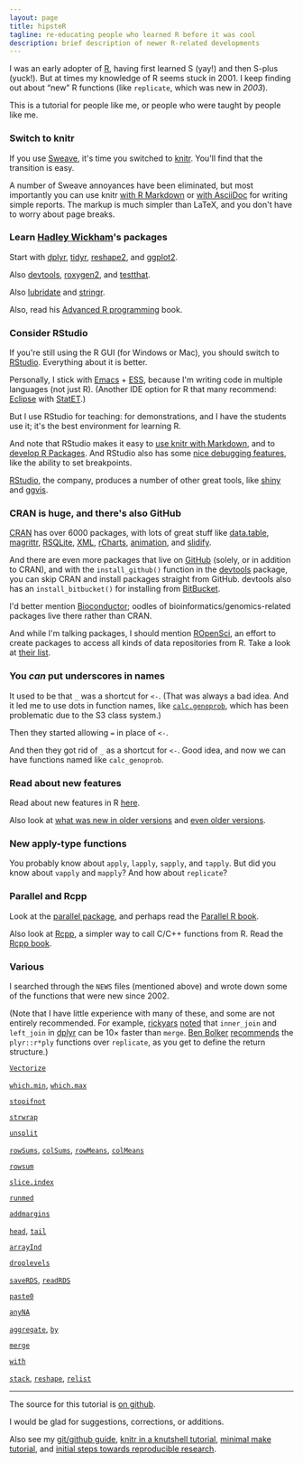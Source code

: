 ```yaml
---
layout: page
title: hipsteR
tagline: re-educating people who learned R before it was cool
description: brief description of newer R-related developments
---
```


I was an early adopter of [R](http://www.r-project.org), having first
learned S (yay!) and then S-plus (yuck!). But at times my knowledge of
R seems stuck in 2001. I keep finding out about &ldquo;new&rdquo; R
functions (like `replicate`, which was new in _2003_).

This is a tutorial for people like me, or people who were taught by people like me.

### Switch to knitr

If you use [Sweave](http://leisch.userweb.mwn.de/Sweave/), it's time
you switched to [knitr](http://yihui.name/knitr/). You'll find that
the transition is easy.

A number of Sweave annoyances have been eliminated, but most
importantly you can use knitr
[with R Markdown](http://kbroman.org/knitr_knutshell/pages/Rmarkdown.html)
or
[with AsciiDoc](http://kbroman.org/knitr_knutshell/pages/asciidoc.html)
for writing simple reports. The markup is much simpler than LaTeX, and
you don't have to worry about page breaks.

### Learn [Hadley Wickham](http://had.co.nz/)'s packages

Start with [dplyr](https://github.com/hadley/dplyr), [tidyr](https://github.com/hadley/tidyr),
[reshape2](https://github.com/hadley/reshape), and
[ggplot2](http://ggplot2.org/).

Also [devtools](https://github.com/hadley/devtools),
[roxygen2](https://github.com/klutometis/roxygen), and
[testthat](https://github.com/hadley/testthat).

Also [lubridate](https://github.com/hadley/lubridate) and
[stringr](https://github.com/hadley/stringr).

Also, read his [Advanced R programming](http://adv-r.had.co.nz/) book.


### Consider RStudio

If you're still using the R GUI (for Windows or Mac), you should
switch to [RStudio](http://www.rstudio.com/ide/download/desktop).
Everything about it is better.

Personally, I stick with [Emacs](http://www.gnu.org/software/emacs/) +
[ESS](http://ess.r-project.org/), because I'm writing code in multiple
languages (not just R). (Another IDE option for R that many recommend:
[Eclipse](http://www.eclipse.org/eclipse/) with
[StatET](http://www.walware.de/goto/statet).)

But I use RStudio for teaching: for demonstrations, and I have the
students use it; it's the best environment for learning R.

And note that RStudio makes it easy to
[use knitr with Markdown](http://www.rstudio.com/ide/docs/authoring/using_markdown),
and to
[develop R Packages](http://www.rstudio.com/ide/docs/packages/overview).
And RStudio also has some
[nice debugging features](http://www.rstudio.com/ide/docs/debugging/overview),
like the ability to set breakpoints.

[RStudio](http://rstudio.com), the company, produces a number of other great
tools, like [shiny](http://www.rstudio.com/shiny/) and
[ggvis](https://github.com/rstudio/ggvis).

### CRAN is huge, and there's also GitHub

[CRAN](http://cran.r-project.org) has over 6000 packages, with lots of
great stuff like
[data.table](http://cran.r-project.org/web/packages/data.table),
[magrittr](http://github.com/smbache/magrittr),
[RSQLite](http://cran.r-project.org/web/packages/RSQLite),
[XML](http://cran.r-project.org/web/packages/XML),
[rCharts](http://rcharts.io/),
[animation](http://yihui.name/animation/), and
[slidify](http://slidify.org/).

And there are even more packages that live on [GitHub](http://github.com) (solely, or in
addition to CRAN), and with the `install_github()` function in the
[devtools](https://github.com/hadley/devtools) package, you can skip
CRAN and install packages straight from GitHub. devtools also has an
`install_bitbucket()` for installing from
[BitBucket](http://bitbucket.org).

I'd better mention [Bioconductor](http://bioconductor.org/); oodles of
bioinformatics/genomics-related packages live there rather than CRAN.

And while I'm talking packages, I should mention
[ROpenSci](http://ropensci.org/), an effort to create packages to
access all kinds of data repositories from R. Take a look at
[their list](http://ropensci.org/packages/).


### You _can_ put underscores in names

It used to be that `_` was a shortcut for `<-`. (That was always a bad
idea. And it led me to use dots in function names, like
[`calc.genoprob`](https://github.com/kbroman/qtl/blob/master/R/calc.genoprob.R),
which has been problematic due to the S3 class system.)

Then they started allowing `=` in place of `<-`.

And then they got rid of `_` as a shortcut for `<-`.  Good idea, and
now we can have functions named like `calc_genoprob`.

### Read about new features

Read about new features in R
[here](http://stat.ethz.ch/R-manual/R-devel/NEWS).

Also look at
[what was new in older versions](http://cran.r-project.org/src/base/NEWS.2)
and [even older versions](http://cran.r-project.org/src/base/NEWS.1).

### New apply-type functions

You probably know about `apply`, `lapply`, `sapply`, and `tapply`. But
did you know about `vapply` and `mapply`? And how about `replicate`?

### Parallel and Rcpp

Look at the
[parallel package](http://stat.ethz.ch/R-manual/R-devel/library/parallel/doc/parallel.pdf),
and perhaps read the
[Parallel R book](http://www.amazon.com/exec/obidos/ASIN/1449309925/7210-20).

Also look at [Rcpp](http://adv-r.had.co.nz/Rcpp.html), a simpler way
to call C/C++ functions from R. Read the [Rcpp book](http://www.amazon.com/exec/obidos/ASIN/1461468671/7210-20).

### Various

I searched through the `NEWS` files (mentioned above) and
wrote down some of the functions that were new since 2002.

(Note that I have little experience with many of these, and some are
not entirely recommended. For example,
[rickyars](https://github.com/rickyars)
[noted](https://github.com/kbroman/hipsteR/issues/4) that `inner_join` and
`left_join` in [dplyr](https://github.com/hadley/dplyr) can be 10&times;
faster than `merge`. [Ben Bolker](http://en.gravatar.com/bbolker) [recommends](http://kbroman.wordpress.com/2014/05/15/hipster-re-educating-people-who-learned-r-before-it-was-cool/#comment-3518) the `plyr::r*ply` functions
over `replicate`, as you get to define the return structure.)

[`Vectorize`](https://stat.ethz.ch/R-manual/R-devel/library/base/html/Vectorize.html)

[`which.min`](https://stat.ethz.ch/R-manual/R-devel/library/base/html/which.min.html), [`which.max`](https://stat.ethz.ch/R-manual/R-devel/library/base/html/which.min.html)

[`stopifnot`](https://stat.ethz.ch/R-manual/R-devel/library/base/html/stopifnot.html)

[`strwrap`](https://stat.ethz.ch/R-manual/R-devel/library/base/html/strwrap.html)

[`unsplit`](https://stat.ethz.ch/R-manual/R-devel/library/base/html/split.html)

[`rowSums`](https://stat.ethz.ch/R-manual/R-devel/library/base/html/colSums.html), [`colSums`](https://stat.ethz.ch/R-manual/R-devel/library/base/html/colSums.html), [`rowMeans`](https://stat.ethz.ch/R-manual/R-devel/library/base/html/colSums.html),
[`colMeans`](https://stat.ethz.ch/R-manual/R-devel/library/base/html/colSums.html)

[`rowsum`](https://stat.ethz.ch/R-manual/R-devel/library/base/html/rowsum.html)

[`slice.index`](https://stat.ethz.ch/R-manual/R-devel/library/base/html/slice.index.html)

[`runmed`](https://stat.ethz.ch/R-manual/R-devel/library/stats/html/runmed.html)

[`addmargins`](https://stat.ethz.ch/R-manual/R-devel/library/stats/html/addmargins.html)

[`head`](https://stat.ethz.ch/R-manual/R-devel/library/utils/html/head.html),
[`tail`](https://stat.ethz.ch/R-manual/R-devel/library/utils/html/head.html)

[`arrayInd`](https://stat.ethz.ch/R-manual/R-devel/library/base/html/which.html)

[`droplevels`](https://stat.ethz.ch/R-manual/R-devel/library/base/html/droplevels.html)

[`saveRDS`](https://stat.ethz.ch/R-manual/R-devel/library/base/html/readRDS.html), [`readRDS`](https://stat.ethz.ch/R-manual/R-devel/library/base/html/readRDS.html)

[`paste0`](https://stat.ethz.ch/R-manual/R-devel/library/base/html/paste.html)

[`anyNA`](https://stat.ethz.ch/R-manual/R-devel/library/base/html/NA.html)

[`aggregate`](https://stat.ethz.ch/R-manual/R-devel/library/stats/html/aggregate.html), [`by`](https://stat.ethz.ch/R-manual/R-devel/library/base/html/by.html)

[`merge`](https://stat.ethz.ch/R-manual/R-devel/library/base/html/merge.html)

[`with`](https://stat.ethz.ch/R-manual/R-devel/library/base/html/with.html)

[`stack`](https://stat.ethz.ch/R-manual/R-devel/library/utils/html/stack.html), [`reshape`](https://stat.ethz.ch/R-manual/R-devel/library/stats/html/reshape.html), [`relist`](https://stat.ethz.ch/R-manual/R-devel/library/utils/html/relist.html)


---

The source for this tutorial is
[on github](http://github.com/kbroman/hipsteR).

I would be glad for suggestions, corrections, or additions.

Also see my
[git/github guide](http://kbroman.org/github_tutorial),
[knitr in a knutshell tutorial](http://kbroman.org/knitr_knutshell),
[minimal make tutorial](http://kbroman.org/minimal_make),
and [initial steps towards reproducible research](http://kbroman.org/steps2rr).
